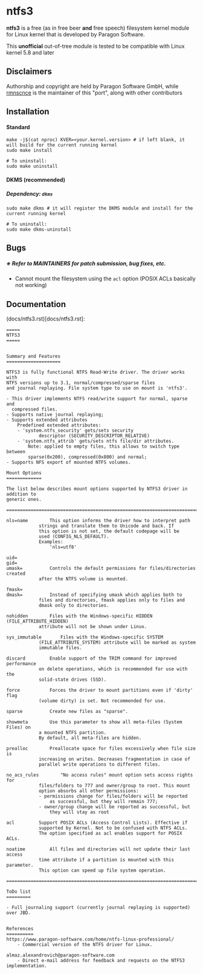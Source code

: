 # ntfs3

**ntfs3** is a free (as in free beer **and** free speech) filesystem kernel module for Linux kernel that is developed by Paragon Software.

This **unofficial** out-of-tree module is tested to be compatible with Linux kernel 5.8 and later

## Disclaimers
Authorship and copyright are held by Paragon Software GmbH, while [rmnscnce](https://www.github.com/rmnscnce) is the maintainer of this "port", along with other contributors

## Installation
#### Standard
~~~
make -j$(cat nproc) KVER=<your.kernel.version> # if left blank, it will build for the current running kernel
sudo make install

# To uninstall:
sudo make uninstall
~~~

#### DKMS (recommended)
##### Dependency: `dkms`
~~~
sudo make dkms # it will register the DKMS module and install for the current running kernel

# To uninstall:
sudo make dkms-uninstall
~~~

## Bugs
##### ※ Refer to MAINTAINERS for patch submission, bug fixes, etc.
- Cannot mount the filesystem using the `acl` option (POSIX ACLs basically not working)

## Documentation
(docs/ntfs3.rst)[docs/ntfs3.rst]:
~~~
=====
NTFS3
=====


Summary and Features
====================

NTFS3 is fully functional NTFS Read-Write driver. The driver works with
NTFS versions up to 3.1, normal/compressed/sparse files
and journal replaying. File system type to use on mount is 'ntfs3'.

- This driver implements NTFS read/write support for normal, sparse and
  compressed files.
- Supports native journal replaying;
- Supports extended attributes
	Predefined extended attributes:
	- 'system.ntfs_security' gets/sets security
			descriptor (SECURITY_DESCRIPTOR_RELATIVE)
	- 'system.ntfs_attrib' gets/sets ntfs file/dir attributes.
		Note: applied to empty files, this allows to switch type between
		sparse(0x200), compressed(0x800) and normal;
- Supports NFS export of mounted NTFS volumes.

Mount Options
=============

The list below describes mount options supported by NTFS3 driver in addition to
generic ones.

===============================================================================

nls=name		This option informs the driver how to interpret path
			strings and translate them to Unicode and back. If
			this option is not set, the default codepage will be
			used (CONFIG_NLS_DEFAULT).
			Examples:
				'nls=utf8'

uid=
gid=
umask=			Controls the default permissions for files/directories created
			after the NTFS volume is mounted.

fmask=
dmask=			Instead of specifying umask which applies both to
			files and directories, fmask applies only to files and
			dmask only to directories.

nohidden		Files with the Windows-specific HIDDEN (FILE_ATTRIBUTE_HIDDEN)
			attribute will not be shown under Linux.

sys_immutable		Files with the Windows-specific SYSTEM
			(FILE_ATTRIBUTE_SYSTEM) attribute will be marked as system
			immutable files.

discard			Enable support of the TRIM command for improved performance
			on delete operations, which is recommended for use with the
			solid-state drives (SSD).

force			Forces the driver to mount partitions even if 'dirty' flag
			(volume dirty) is set. Not recommended for use.

sparse			Create new files as "sparse".

showmeta		Use this parameter to show all meta-files (System Files) on
			a mounted NTFS partition.
			By default, all meta-files are hidden.

prealloc		Preallocate space for files excessively when file size is
			increasing on writes. Decreases fragmentation in case of
			parallel write operations to different files.

no_acs_rules		"No access rules" mount option sets access rights for
			files/folders to 777 and owner/group to root. This mount
			option absorbs all other permissions:
			- permissions change for files/folders will be reported
				as successful, but they will remain 777;
			- owner/group change will be reported as successful, but
				they will stay as root

acl			Support POSIX ACLs (Access Control Lists). Effective if
			supported by Kernel. Not to be confused with NTFS ACLs.
			The option specified as acl enables support for POSIX ACLs.

noatime			All files and directories will not update their last access
			time attribute if a partition is mounted with this parameter.
			This option can speed up file system operation.

===============================================================================

ToDo list
=========

- Full journaling support (currently journal replaying is supported) over JBD.


References
==========
https://www.paragon-software.com/home/ntfs-linux-professional/
	- Commercial version of the NTFS driver for Linux.

almaz.alexandrovich@paragon-software.com
	- Direct e-mail address for feedback and requests on the NTFS3 implementation.
~~~

